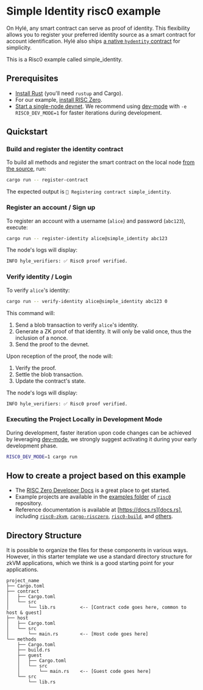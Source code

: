 # Simple Identity risc0 example

On Hylé, any smart contract can serve as proof of identity. This flexibility allows you to register your preferred identity source as a smart contract for account identification. Hylé also ships [a native `hydentity` contract](https://github.com/Hyle-org/hyle/tree/main/contracts/hydentity) for simplicity.

This is a Risc0 example called simple_identity.

## Prerequisites

- [Install Rust](https://www.rust-lang.org/tools/install) (you'll need `rustup` and Cargo).
- For our example, [install RISC Zero](https://dev.risczero.com/api/zkvm/install).
- [Start a single-node devnet](https://docs.hyle.eu/developers/quickstart/devnet/). We recommend using [dev-mode](https://dev.risczero.com/api/generating-proofs/dev-mode) with `-e RISC0_DEV_MODE=1` for faster iterations during development.

## Quickstart

### Build and register the identity contract

To build all methods and register the smart contract on the local node [from the source](https://github.com/Hyle-org/examples/blob/simple_erc20/simple-token/host/src/main.rs), run:

```bash
cargo run -- register-contract
```

The expected output is `📝 Registering contract simple_identity`.

### Register an account / Sign up

To register an account with a username (`alice`) and password (`abc123`), execute:

```sh
cargo run -- register-identity alice@simple_identity abc123
```

The node's logs will display:

```bash
INFO hyle_verifiers: ✅ Risc0 proof verified.
```

### Verify identity / Login

To verify `alice`'s identity:

```bash
cargo run -- verify-identity alice@simple_identity abc123 0
```

This command will:

1. Send a blob transaction to verify `alice`'s identity.
1. Generate a ZK proof of that identity. It will only be valid once, thus the inclusion of a nonce.
1. Send the proof to the devnet.

Upon reception of the proof, the node will:

1. Verify the proof.
1. Settle the blob transaction.
1. Update the contract's state.

The node's logs will display:

```bash
INFO hyle_verifiers: ✅ Risc0 proof verified.
```

### Executing the Project Locally in Development Mode

During development, faster iteration upon code changes can be achieved by leveraging [dev-mode], we strongly suggest activating it during your early development phase.

```bash
RISC0_DEV_MODE=1 cargo run
```

<!--### Running Proofs Remotely on Bonsai-->
<!---->
<!--_Note: The Bonsai proving service is still in early Alpha; an API key is-->
<!--required for access. [Click here to request access][bonsai access]._-->
<!---->
<!--If you have access to the URL and API key to Bonsai you can run your proofs-->
<!--remotely. To prove in Bonsai mode, invoke `cargo run` with two additional-->
<!--environment variables:-->
<!---->
<!--```bash-->
<!--BONSAI_API_KEY="YOUR_API_KEY" BONSAI_API_URL="BONSAI_URL" cargo run-->
<!--```-->

## How to create a project based on this example

- The [RISC Zero Developer Docs][dev-docs] is a great place to get started.
- Example projects are available in the [examples folder][examples] of
  [`risc0`][risc0-repo] repository.
- Reference documentation is available at [https://docs.rs][docs.rs], including
  [`risc0-zkvm`][risc0-zkvm], [`cargo-risczero`][cargo-risczero],
  [`risc0-build`][risc0-build], and [others][crates].

## Directory Structure

It is possible to organize the files for these components in various ways.
However, in this starter template we use a standard directory structure for zkVM
applications, which we think is a good starting point for your applications.

```text
project_name
├── Cargo.toml
├── contract
│   ├── Cargo.toml
│   └── src
│       └── lib.rs         <-- [Contract code goes here, common to host & guest]
├── host
│   ├── Cargo.toml
│   └── src
│       └── main.rs        <-- [Host code goes here]
└── methods
    ├── Cargo.toml
    ├── build.rs
    ├── guest
    │   ├── Cargo.toml
    │   └── src
    │       └── main.rs    <-- [Guest code goes here]
    └── src
        └── lib.rs
```

<!--[bonsai access]: https://bonsai.xyz/apply-->

[cargo-risczero]: https://docs.rs/cargo-risczero
[crates]: https://github.com/risc0/risc0/blob/main/README.md#rust-binaries
[dev-docs]: https://dev.risczero.com
[dev-mode]: https://dev.risczero.com/api/generating-proofs/dev-mode
[docs.rs]: https://docs.rs/releases/search?query=risc0
[examples]: https://github.com/risc0/risc0/tree/main/examples
[risc0-build]: https://docs.rs/risc0-build
[risc0-repo]: https://www.github.com/risc0/risc0
[risc0-zkvm]: https://docs.rs/risc0-zkvm
[rust-toolchain]: rust-toolchain.toml
[rustup]: https://rustup.rs
[zkvm-overview]: https://dev.risczero.com/zkvm
